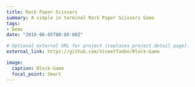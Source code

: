 ```yaml
---
title: Rock Paper Scissors
summary: A simple in terminal Rock Paper Scissors Game
tags:
- Demo
date: "2019-06-05T00:00:00Z"

# Optional external URL for project (replaces project detail page).
external_link: https://github.com/VineetTambe/Block-Game

image:
  caption: Block-Game
  focal_point: Smart
---
```

